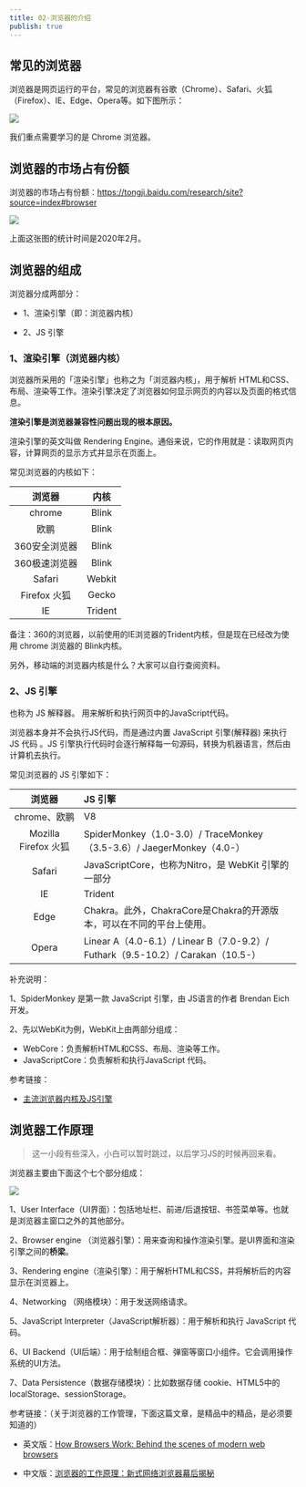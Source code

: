 ```yaml
---
title: 02-浏览器的介绍
publish: true
---
```


<ArticleTopAd></ArticleTopAd>



## 常见的浏览器

浏览器是网页运行的平台，常见的浏览器有谷歌（Chrome）、Safari、火狐（Firefox）、IE、Edge、Opera等。如下图所示：

![](http://img.smyhvae.com/20191204_1900.png)

我们重点需要学习的是 Chrome 浏览器。

## 浏览器的市场占有份额

浏览器的市场占有份额：<https://tongji.baidu.com/research/site?source=index#browser>

![](http://img.smyhvae.com/20200322_1058.png)

上面这张图的统计时间是2020年2月。

## 浏览器的组成

浏览器分成两部分：

- 1、渲染引擎（即：浏览器内核）

- 2、JS 引擎

### 1、渲染引擎（浏览器内核）

浏览器所采用的「渲染引擎」也称之为「浏览器内核」，用于解析 HTML和CSS、布局、渲染等工作。渲染引擎决定了浏览器如何显示网页的内容以及页面的格式信息。

**渲染引擎是浏览器兼容性问题出现的根本原因。**

渲染引擎的英文叫做 Rendering Engine。通俗来说，它的作用就是：读取网页内容，计算网页的显示方式并显示在页面上。

常见浏览器的内核如下：

|浏览器 | 内核|
|:-------------:|:-------------:|
| chrome | Blink  |
| 欧鹏  | Blink  |
|360安全浏览器| Blink|
|360极速浏览器| Blink|
|Safari|Webkit|
|Firefox 火狐|Gecko|
|IE| Trident |

备注：360的浏览器，以前使用的IE浏览器的Trident内核，但是现在已经改为使用 chrome 浏览器的 Blink内核。

另外，移动端的浏览器内核是什么？大家可以自行查阅资料。


### 2、JS 引擎

也称为 JS 解释器。 用来解析和执行网页中的JavaScript代码。

浏览器本身并不会执行JS代码，而是通过内置 JavaScript 引擎(解释器) 来执行 JS 代码 。JS 引擎执行代码时会逐行解释每一句源码，转换为机器语言，然后由计算机去执行。

常见浏览器的 JS 引擎如下：

|浏览器 | JS 引擎|
|:-------------:|:-------------|
|chrome、欧鹏   | V8   |
|Mozilla Firefox 火狐|SpiderMonkey（1.0-3.0）/ TraceMonkey（3.5-3.6）/ JaegerMonkey（4.0-）|
|Safari|JavaScriptCore，也称为Nitro，是 WebKit 引擎的一部分|
|IE|Trident |
|Edge|Chakra。此外，ChakraCore是Chakra的开源版本，可以在不同的平台上使用。 |
|Opera|Linear A（4.0-6.1）/ Linear B（7.0-9.2）/ Futhark（9.5-10.2）/ Carakan（10.5-）|

补充说明：

1、SpiderMonkey 是第一款 JavaScript 引擎，由 JS语言的作者 Brendan Eich 开发。

2、先以WebKit为例，WebKit上由两部分组成：

- WebCore：负责解析HTML和CSS、布局、渲染等工作。
- JavaScriptCore：负责解析和执行JavaScript 代码。

参考链接：

- [主流浏览器内核及JS引擎](https://juejin.im/post/5ada727c518825670b33a584)

## 浏览器工作原理

> 这一小段有些深入，小白可以暂时跳过，以后学习JS的时候再回来看。

浏览器主要由下面这个七个部分组成：

![](http://img.smyhvae.com/20180124_1700.png)

1、User Interface（UI界面）：包括地址栏、前进/后退按钮、书签菜单等。也就是浏览器主窗口之外的其他部分。

2、Browser engine （浏览器引擎）：用来查询和操作渲染引擎。是UI界面和渲染引擎之间的**桥梁**。

3、Rendering engine（渲染引擎）：用于解析HTML和CSS，并将解析后的内容显示在浏览器上。

4、Networking （网络模块）：用于发送网络请求。

5、JavaScript Interpreter（JavaScript解析器）：用于解析和执行 JavaScript 代码。

6、UI Backend（UI后端）：用于绘制组合框、弹窗等窗口小组件。它会调用操作系统的UI方法。

7、Data Persistence（数据存储模块）：比如数据存储  cookie、HTML5中的localStorage、sessionStorage。

参考链接：（关于浏览器的工作管理，下面这篇文章，是精品中的精品，是必须要知道的）

- 英文版：[How Browsers Work: Behind the scenes of modern web browsers](https://www.html5rocks.com/en/tutorials/internals/howbrowserswork/)

- 中文版：[浏览器的工作原理：新式网络浏览器幕后揭秘](https://www.html5rocks.com/zh/tutorials/internals/howbrowserswork/)

